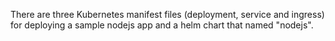 There are three Kubernetes manifest files (deployment, service and ingress) for deploying a sample nodejs app and a helm chart that named "nodejs".
